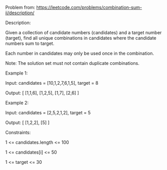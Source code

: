 Problem from: https://leetcode.com/problems/combination-sum-ii/description/

Description:

Given a collection of candidate numbers (candidates) and a target number (target), find all unique combinations in candidates where the candidate numbers sum to target.

Each number in candidates may only be used once in the combination.

Note: The solution set must not contain duplicate combinations.

 

Example 1:

Input: candidates = [10,1,2,7,6,1,5], target = 8

Output: 
[
[1,1,6],
[1,2,5],
[1,7],
[2,6]
]

Example 2:

Input: candidates = [2,5,2,1,2], target = 5

Output: 
[
[1,2,2],
[5]
]
 

Constraints:

1 <= candidates.length <= 100

1 <= candidates[i] <= 50

1 <= target <= 30